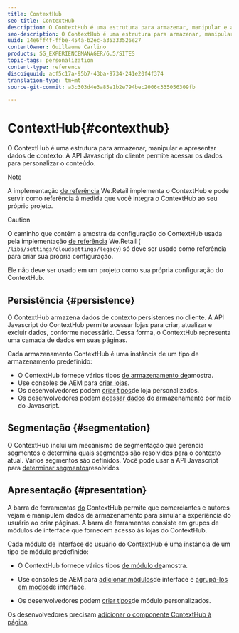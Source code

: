 ```yaml
---
title: ContextHub
seo-title: ContextHub
description: O ContextHub é uma estrutura para armazenar, manipular e apresentar dados de contexto
seo-description: O ContextHub é uma estrutura para armazenar, manipular e apresentar dados de contexto
uuid: 14e6ff4f-ffbe-454a-b2ec-a35333526e27
contentOwner: Guillaume Carlino
products: SG_EXPERIENCEMANAGER/6.5/SITES
topic-tags: personalization
content-type: reference
discoiquuid: acf5c17a-95b7-43ba-9734-241e20f4f374
translation-type: tm+mt
source-git-commit: a3c303d4e3a85e1b2e794bec2006c335056309fb

---
```



# ContextHub{#contexthub}

O ContextHub é uma estrutura para armazenar, manipular e apresentar dados de contexto. A API Javascript do cliente permite acessar os dados para personalizar o conteúdo.

>[!NOTE]
>
>A implementação [de referência](/help/sites-developing/we-retail.md) We.Retail implementa o ContextHub e pode servir como referência à medida que você integra o ContextHub ao seu próprio projeto.

>[!CAUTION]
>
>O caminho que contém a amostra da configuração do ContextHub usada pela implementação [de referência](/help/sites-developing/we-retail.md) We.Retail ( `/libs/settings/cloudsettings/legacy`) só deve ser usado como referência para criar sua própria configuração.
>
>Ele não deve ser usado em um projeto como sua própria configuração do ContextHub.

## Persistência {#persistence}

O ContextHub armazena dados de contexto persistentes no cliente. A API Javascript do ContextHub permite acessar lojas para criar, atualizar e excluir dados, conforme necessário. Dessa forma, o ContextHub representa uma camada de dados em suas páginas.

Cada armazenamento ContextHub é uma instância de um tipo de armazenamento predefinido:

* O ContextHub fornece vários tipos [de armazenamento de](/help/sites-developing/ch-samplestores.md)amostra.
* Use consoles de AEM para [criar lojas](/help/sites-administering/contexthub-config.md#creating-a-contexthub-store).
* Os desenvolvedores podem [criar tipos](/help/sites-developing/ch-extend.md#creating-custom-store-candidates)de loja personalizados.
* Os desenvolvedores podem [acessar dados](/help/sites-developing/ch-adding.md#interacting-with-contexthub-stores) do armazenamento por meio do Javascript.

## Segmentação {#segmentation}

O ContextHub inclui um mecanismo de segmentação que gerencia segmentos e determina quais segmentos são resolvidos para o contexto atual. Vários segmentos são definidos. Você pode usar a API Javascript para [determinar segmentos](/help/sites-developing/ch-adding.md#determining-resolved-contexthub-segments)resolvidos.

## Apresentação {#presentation}

A barra de ferramentas [do](/help/sites-authoring/ch-previewing.md) ContextHub permite que comerciantes e autores vejam e manipulem dados de armazenamento para simular a experiência do usuário ao criar páginas. A barra de ferramentas consiste em grupos de módulos de interface que fornecem acesso às lojas do ContextHub.

Cada módulo de interface do usuário do ContextHub é uma instância de um tipo de módulo predefinido:

* O ContextHub fornece vários tipos [de módulo de](/help/sites-developing/ch-samplemodules.md)amostra.
* Use consoles de AEM para [adicionar módulos](/help/sites-administering/contexthub-config.md#adding-a-ui-module)de interface e [agrupá-los em modos](/help/sites-administering/contexthub-config.md#adding-a-ui-mode)de interface.

* Os desenvolvedores podem [criar tipos](/help/sites-developing/ch-extend.md#creating-contexthub-ui-module-types)de módulo personalizados.

Os desenvolvedores precisam [adicionar o componente ContextHub à página](/help/sites-developing/ch-adding.md).
